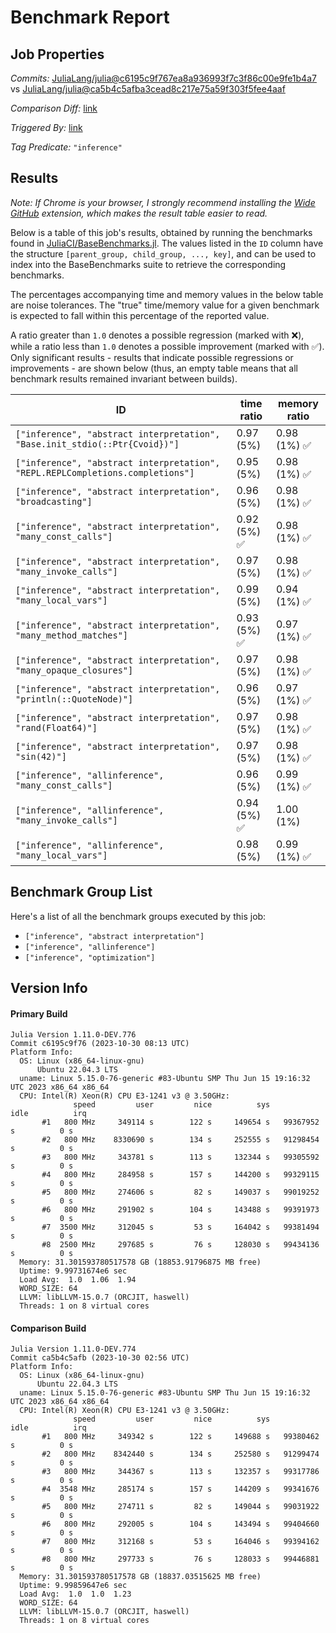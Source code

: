 # Benchmark Report

## Job Properties

*Commits:* [JuliaLang/julia@c6195c9f767ea8a936993f7c3f86c00e9fe1b4a7](https://github.com/JuliaLang/julia/commit/c6195c9f767ea8a936993f7c3f86c00e9fe1b4a7) vs [JuliaLang/julia@ca5b4c5afba3cead8c217e75a59f303f5fee4aaf](https://github.com/JuliaLang/julia/commit/ca5b4c5afba3cead8c217e75a59f303f5fee4aaf)

*Comparison Diff:* [link](https://github.com/JuliaLang/julia/compare/ca5b4c5afba3cead8c217e75a59f303f5fee4aaf..c6195c9f767ea8a936993f7c3f86c00e9fe1b4a7)

*Triggered By:* [link](https://github.com/JuliaLang/julia/pull/51925#issuecomment-1784682134)

*Tag Predicate:* `"inference"`

## Results

*Note: If Chrome is your browser, I strongly recommend installing the [Wide GitHub](https://chrome.google.com/webstore/detail/wide-github/kaalofacklcidaampbokdplbklpeldpj?hl=en)
extension, which makes the result table easier to read.*

Below is a table of this job's results, obtained by running the benchmarks found in
[JuliaCI/BaseBenchmarks.jl](https://github.com/JuliaCI/BaseBenchmarks.jl). The values
listed in the `ID` column have the structure `[parent_group, child_group, ..., key]`,
and can be used to index into the BaseBenchmarks suite to retrieve the corresponding
benchmarks.

The percentages accompanying time and memory values in the below table are noise tolerances. The "true"
time/memory value for a given benchmark is expected to fall within this percentage of the reported value.

A ratio greater than `1.0` denotes a possible regression (marked with :x:), while a ratio less
than `1.0` denotes a possible improvement (marked with :white_check_mark:). Only significant results - results
that indicate possible regressions or improvements - are shown below (thus, an empty table means that all
benchmark results remained invariant between builds).

| ID | time ratio | memory ratio |
|----|------------|--------------|
| `["inference", "abstract interpretation", "Base.init_stdio(::Ptr{Cvoid})"]` | 0.97 (5%)  | 0.98 (1%) :white_check_mark: |
| `["inference", "abstract interpretation", "REPL.REPLCompletions.completions"]` | 0.95 (5%)  | 0.98 (1%) :white_check_mark: |
| `["inference", "abstract interpretation", "broadcasting"]` | 0.96 (5%)  | 0.98 (1%) :white_check_mark: |
| `["inference", "abstract interpretation", "many_const_calls"]` | 0.92 (5%) :white_check_mark: | 0.98 (1%) :white_check_mark: |
| `["inference", "abstract interpretation", "many_invoke_calls"]` | 0.97 (5%)  | 0.98 (1%) :white_check_mark: |
| `["inference", "abstract interpretation", "many_local_vars"]` | 0.99 (5%)  | 0.94 (1%) :white_check_mark: |
| `["inference", "abstract interpretation", "many_method_matches"]` | 0.93 (5%) :white_check_mark: | 0.97 (1%) :white_check_mark: |
| `["inference", "abstract interpretation", "many_opaque_closures"]` | 0.97 (5%)  | 0.98 (1%) :white_check_mark: |
| `["inference", "abstract interpretation", "println(::QuoteNode)"]` | 0.96 (5%)  | 0.97 (1%) :white_check_mark: |
| `["inference", "abstract interpretation", "rand(Float64)"]` | 0.97 (5%)  | 0.98 (1%) :white_check_mark: |
| `["inference", "abstract interpretation", "sin(42)"]` | 0.97 (5%)  | 0.98 (1%) :white_check_mark: |
| `["inference", "allinference", "many_const_calls"]` | 0.96 (5%)  | 0.99 (1%) :white_check_mark: |
| `["inference", "allinference", "many_invoke_calls"]` | 0.94 (5%) :white_check_mark: | 1.00 (1%)  |
| `["inference", "allinference", "many_local_vars"]` | 0.98 (5%)  | 0.99 (1%) :white_check_mark: |

## Benchmark Group List

Here's a list of all the benchmark groups executed by this job:

- `["inference", "abstract interpretation"]`
- `["inference", "allinference"]`
- `["inference", "optimization"]`

## Version Info

#### Primary Build

```
Julia Version 1.11.0-DEV.776
Commit c6195c9f76 (2023-10-30 08:13 UTC)
Platform Info:
  OS: Linux (x86_64-linux-gnu)
      Ubuntu 22.04.3 LTS
  uname: Linux 5.15.0-76-generic #83-Ubuntu SMP Thu Jun 15 19:16:32 UTC 2023 x86_64 x86_64
  CPU: Intel(R) Xeon(R) CPU E3-1241 v3 @ 3.50GHz: 
              speed         user         nice          sys         idle          irq
       #1   800 MHz     349114 s        122 s     149654 s   99367952 s          0 s
       #2   800 MHz    8330690 s        134 s     252555 s   91298454 s          0 s
       #3   800 MHz     343781 s        113 s     132344 s   99305592 s          0 s
       #4   800 MHz     284958 s        157 s     144200 s   99329115 s          0 s
       #5   800 MHz     274606 s         82 s     149037 s   99019252 s          0 s
       #6   800 MHz     291902 s        104 s     143488 s   99391973 s          0 s
       #7  3500 MHz     312045 s         53 s     164042 s   99381494 s          0 s
       #8  2500 MHz     297685 s         76 s     128030 s   99434136 s          0 s
  Memory: 31.301593780517578 GB (18853.91796875 MB free)
  Uptime: 9.99731674e6 sec
  Load Avg:  1.0  1.06  1.94
  WORD_SIZE: 64
  LLVM: libLLVM-15.0.7 (ORCJIT, haswell)
  Threads: 1 on 8 virtual cores

```

#### Comparison Build

```
Julia Version 1.11.0-DEV.774
Commit ca5b4c5afb (2023-10-30 02:56 UTC)
Platform Info:
  OS: Linux (x86_64-linux-gnu)
      Ubuntu 22.04.3 LTS
  uname: Linux 5.15.0-76-generic #83-Ubuntu SMP Thu Jun 15 19:16:32 UTC 2023 x86_64 x86_64
  CPU: Intel(R) Xeon(R) CPU E3-1241 v3 @ 3.50GHz: 
              speed         user         nice          sys         idle          irq
       #1   800 MHz     349342 s        122 s     149688 s   99380462 s          0 s
       #2   800 MHz    8342440 s        134 s     252580 s   91299474 s          0 s
       #3   800 MHz     344367 s        113 s     132357 s   99317786 s          0 s
       #4  3548 MHz     285174 s        157 s     144209 s   99341676 s          0 s
       #5   800 MHz     274711 s         82 s     149044 s   99031922 s          0 s
       #6   800 MHz     292005 s        104 s     143494 s   99404660 s          0 s
       #7   800 MHz     312168 s         53 s     164046 s   99394162 s          0 s
       #8   800 MHz     297733 s         76 s     128033 s   99446881 s          0 s
  Memory: 31.301593780517578 GB (18837.03515625 MB free)
  Uptime: 9.99859647e6 sec
  Load Avg:  1.0  1.0  1.23
  WORD_SIZE: 64
  LLVM: libLLVM-15.0.7 (ORCJIT, haswell)
  Threads: 1 on 8 virtual cores

```
